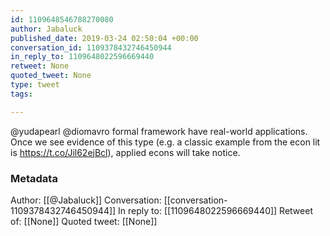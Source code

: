 ```yaml
---
id: 1109648546788270080
author: Jabaluck
published_date: 2019-03-24 02:50:04 +00:00
conversation_id: 1109378432746450944
in_reply_to: 1109648022596669440
retweet: None
quoted_tweet: None
type: tweet
tags:

---
```


@yudapearl @diomavro formal framework have real-world applications. Once we see evidence of this type (e.g. a classic example from the econ lit is https://t.co/Jil62ejBcl), applied econs will take notice.

### Metadata

Author: [[@Jabaluck]]
Conversation: [[conversation-1109378432746450944]]
In reply to: [[1109648022596669440]]
Retweet of: [[None]]
Quoted tweet: [[None]]
